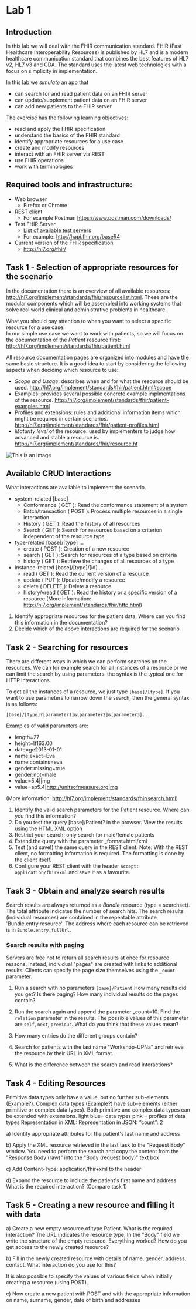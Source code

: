 # Lab 1

## Introduction

In this lab we will deal with the FHIR communication standard. FHIR (Fast Healthcare Interoperability Resources) is published by HL7 and is a modern healthcare communication standard that combines the best features of HL7 v2, HL7 v3 and CDA. The standard uses the latest web technologies with a focus on simplicity in implementation.

In this lab we *simulate* an app that
+ can search for and read patient data on an FHIR server
+ can update/supplement patient data on an FHIR server
+ can add new patients to the FHIR server

The exercise has the following learning objectives:
+ read and apply the FHIR specification
+ understand the basics of the FHIR standard
+ identify appropriate resources for a use case
+ create and modify resources
+ interact with an FHIR server via REST
+ use FHIR operations
+ work with terminologies

## Required tools and infrastructure:
+ Web browser
     + Firefox or Chrome
+ REST client
     + For example Postman https://www.postman.com/downloads/
+ Test FHIR Server
     + [List of available test servers](https://confluence.hl7.org/display/FHIR/Public+Test+Servers)
     + For example: http://hapi.fhir.org/baseR4
+ Current version of the FHIR specification
     + http://hl7.org/fhir/

## Task 1 - Selection of appropriate resources for the scenario

In the documentation there is an overview of all available resources: http://hl7.org/implement/standards/fhir/resourcelist.html. These are the modular components which will be assembled into working systems that solve real world clinical and administrative problems in healthcare.

What you should pay attention to when you want to select a specific resource for a use case.  
In our simple use case we want to work with patients, so we will focus on the documentation of the *Patient* resource first: http://hl7.org/implement/standards/fhir/patient.html

All resource documentation pages are organized into modules and have the same basic structure. It is a good idea to start by considering the following aspects when deciding which resource to use: 

+ *Scope and Usage*: describes when and for what the resource should be used. http://hl7.org/implement/standards/fhir/patient.html#scope
+ Examples: provides several possible concrete example implmentations of the resource. http://hl7.org/implement/standards/fhir/patient-examples.html
+ Profiles and extensions: rules and additional information items which might be required in certain scenarios. http://hl7.org/implement/standards/fhir/patient-profiles.html
+ *Maturity level* of the resource: used by implementers to judge how advanced and stable a resource is. http://hl7.org/implement/standards/fhir/resource.ht

![This is an image](/assets/FHIR_resource_summary.png)

## Available CRUD Interactions

What interactions are available to implement the scenario.
+ system-related [base]
     + Conformance ( GET ): Read the conformance statement of a system
     + Batch/transaction ( POST ): Process multiple resources in a single interaction
     + History ( GET ): Read the history of all resources
     + Search ( GET ): Search for resources based on a criterion independent of the resource type
+ type-related [base]/[type] ...
     + create ( POST ): Creation of a new resource
     + search ( GET ): Search for resources of a type based on criteria
     + history ( GET ): Retrieve the changes of all resources of a type
+ instance-related [base]/[type]/[id] ...
     + read ( GET ): Read the current version of a resource
     + update ( PUT ): Update/modify a resource
     + delete ( DELETE ): Delete a resource
     + history/vread ( GET ): Read the history or a specific version of a resource
(More information: http://hl7.org/implement/standards/fhir/http.html)

1. Identify appropriate resources for the patient data. Where can you find this information in the documentation?
2. Decide which of the above interactions are required for the scenario


## Task 2 - Searching for resources

There are different ways in which we can perform searches on the resources. We can for example search for all instances of a resource or we can limit the search by using parameters. the syntax is the typical one for HTTP interactions.

To get all the instances of a resource, we just type `[base]/[type]`. If you want to use parameters to narrow down the search, then the general syntax is as follows: 

`[base]/[type]?[parameter1]&[parameter2]&[parameter3]...`

Examples of valid parameters are:
+ length=27
+ height=lt163.00
+ date=ge2013-01-01
+ name:exact=Eva
+ name:contains=eva
+ gender:missing=true
+ gender:not=male
+ value=5.4||mg
+ value=ap5.4|http://unitsofmeasure.org|mg

(More information: http://hl7.org/implement/standards/fhir/search.html)

1. Identify the valid search parameters for the Patient resource. Where can you find this information?
2. Do you test the query [base]/Patient? in the browser. View the results using the HTML XML option
3. Restrict your search: only search for male/female patients
4. Extend the query with the parameter _format=html/xml
5. Test (and save!) the same query in the REST client. Note: With the REST client, no formatting information is required. The formatting is done by the client itself.
6. Configure your REST client with the header `Accept: application/fhir+xml` and save it as a favourite.


## Task 3 - Obtain and analyze search results

Search results are always returned as a *Bundle* resource (type = searchset). The total attribute indicates the number of search hits. The search results (individual resources) are contained in the repeatable attribute 'Bundle.entry.resource'. The address where each resource can be retrieved is in `Bundle.entry.fullUrl`.

### Search results with paging
Servers are free not to return all search results at once for resource reasons. Instead, individual "pages" are created with links to additional results. Clients can specify the page size themselves using the `_count` parameter.

1. Run a search with no parameters `[base]/Patient`
How many results did you get? Is there paging? How many individual results do the pages contain?

2. Run the search again and append the parameter _count=10. Find the `relation` parameter in the results. The possible values of this parameter are `self`, `next`, `previous`. What do you think that these values mean?

3. How many entries do the different groups contain?

4. Search for patients with the last name "Workshop-UPNa" and retrieve the resource by their URL in XML format.

5. What is the difference between the search and read interactions?


## Task 4 - Editing Resources

Primitive data types only have a value, but no further sub-elements (Example?). Complex data types (Example?) have sub-elements (either primitive or complex data types). Both primitive and complex data types can be extended with extensions.
light blue= data types
pink = profiles of data types
Representation in XML: <count value = “2”/>
Representation in JSON: “count”: 2




a) Identify appropriate attributes for the patient's last name and address





b) Apply the XML resource retrieved in the last task to the "Request Body" window. You need to perform the search and copy the content from the "Response Body (raw)" into the "Body (request body)" text box



c) Add Content-Type: application/fhir+xml to the header



d) Expand the resource to include the patient's first name and address. What is the required interaction? (Compare task 1)


## Task 5 - Creating a new resource and filling it with data

a) Create a new empty resource of type Patient. What is the required interaction?
The URL indicates the resource type. In the "Body" field we write the structure of the empty resource.
Everything worked? How do you get access to the newly created resource?





b) Fill in the newly created resource with details of name, gender, address, contact. What interaction do you use for this?




It is also possible to specify the values of various fields when initially creating a resource (using POST).

c) Now create a new patient with POST and with the appropriate information on name, surname, gender, date of birth and addresses


